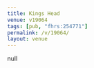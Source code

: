 ```yaml
---
title: Kings Head
venue: v19064
tags: [pub, "fhrs:254771"]
permalink: /v/19064/
layout: venue
---
```

null